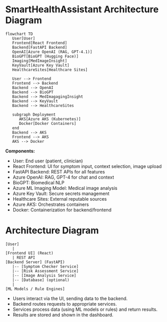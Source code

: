 # SmartHealthAssistant Architecture Diagram

```mermaid
flowchart TD
   User[User]
   Frontend[React Frontend]
   Backend[FastAPI Backend]
   OpenAI[Azure OpenAI (RAG, GPT-4.1)]
   BioGPT[BioGPT (Hugging Face)]
   Imaging[MedImageInsight]
   KeyVault[Azure Key Vault]
   HealthcareSites[Healthcare Sites]

   User --> Frontend
   Frontend --> Backend
   Backend --> OpenAI
   Backend --> BioGPT
   Backend --> MedImagagingInsight
   Backend --> KeyVault
   Backend --> HealthcareSites

   subgraph Deployment
      AKS[Azure AKS (Kubernetes)]
      Docker[Docker Containers]
   end
   Backend --> AKS
   Frontend --> AKS
   AKS --> Docker
```

**Components:**
- User: End user (patient, clinician)
- React Frontend: UI for symptom input, context selection, image upload
- FastAPI Backend: REST APIs for all features
- Azure OpenAI: RAG, GPT-4 for chat and context
- BioGPT: Biomedical NLP
- Azure ML Imaging Model: Medical image analysis
- Azure Key Vault: Secure secrets management
- Healthcare Sites: External reputable sources
- Azure AKS: Orchestrates containers
- Docker: Containerization for backend/frontend
# Architecture Diagram

```
[User]
   |
[Frontend UI] (React)
   | REST API
[Backend Server] (FastAPI)
   |-- [Symptom Checker Service]
   |-- [Risk Assessment Service]
   |-- [Image Analysis Service]
   |-- [Database] (optional)
   |
[ML Models / Rule Engines]
```

- Users interact via the UI, sending data to the backend.
- Backend routes requests to appropriate services.
- Services process data (using ML models or rules) and return results.
- Results are stored and shown in the dashboard.
